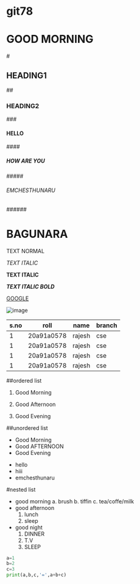 # git78
<h1>GOOD MORNING</h1>
# <H2>HEADING1</H2>
##<H3> HEADING2</H3>
### <H4>HELLO</H4>
#### <H5>HOW ARE YOU</H5>
##### <H6>EMCHESTHUNARU</H6>
###### <H1>BAGUNARA</H1>
TEXT NORMAL

*TEXT ITALIC*

**TEXT ITALIC**

***TEXT ITALIC BOLD***

[GOOGLE](www.gooogle.com)

![image](https://cdn.wallpapersafari.com/2/73/toYAyW.jpg)

|s.no|roll|name|branch|
|----|----|----|-----|
|1|20a91a0578|rajesh|cse|
|1|20a91a0578|rajesh|cse|
|1|20a91a0578|rajesh|cse|
|1|20a91a0578|rajesh|cse|

##ordered list
1. Good Morning

2. Good Afternoon

3. Good Evening

##unordered list
- Good Morning
- Good AFTERNOON
- Good Evening
* hello
* hiii
* emchesthunaru

#nested list
* good morning
   a. brush
   b. tiffin
   c. tea/coffe/milk
* good afternoon
   1. lunch
   2. sleep
* good night
   1. DINNER
   2. T.V
   3. SLEEP

``` python
a=1
b=2
c=3
print(a,b,c,'=',a+b+c)
```
   
   
